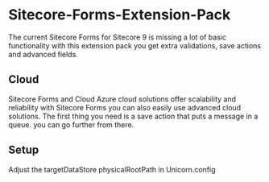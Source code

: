 # Sitecore-Forms-Extension-Pack
The current Sitecore Forms for Sitecore 9 is missing a lot of basic functionality with this extension pack you get extra validations, save actions and advanced fields.

## Cloud
Sitecore Forms and Cloud
Azure cloud solutions offer scalability and reliability with Sitecore Forms you can also easily use advanced cloud solutions. The first thing you need is a save action that puts a message in a queue. you can go further from there.

## Setup
Adjust the targetDataStore physicalRootPath in Unicorn.config
